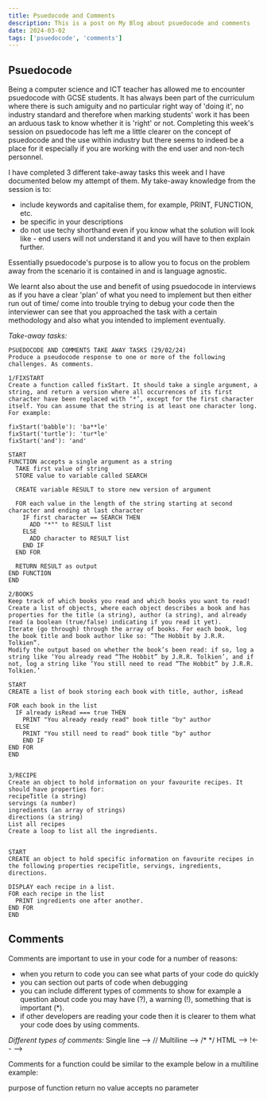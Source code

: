```yaml
---
title: Psuedocode and Comments
description: This is a post on My Blog about psuedocode and comments
date: 2024-03-02
tags: ['psuedocode', 'comments']
---
```

## Psuedocode
Being a computer science and ICT teacher has allowed me to encounter psuedocode with GCSE students. It has always been part of the curriculum where there is such amiguity and no particular right way of 'doing it', no industry standard and therefore when marking students' work it has been an arduous task to know whether it is 'right' or not. Completing this week's session on psuedocode has left me a little clearer on the concept of psuedocode and the use within industry but there seems to indeed be a place for it especially if you are working with the end user and non-tech personnel.


I have completed 3 different take-away tasks this week and I have documented below my attempt of them. My take-away knowledge from the session is to:
- include keywords and capitalise them, for example, PRINT, FUNCTION, etc.
- be specific in your descriptions
- do not use techy shorthand even if you know what the solution will look like - end users will not understand it and you will have to then explain further.

Essentially psuedocode's purpose is to allow you to focus on the problem away from the scenario it is contained in and is language agnostic.

We learnt also about the use and benefit of using psuedocode in interviews as if you have a clear 'plan' of what you need to implement but then either run out of time/ come into trouble trying to debug your code then the interviewer can see that you approached the task with a certain methodology and also what you intended to implement eventually.

*Take-away tasks:*
```
PSUEDOCODE AND COMMENTS TAKE AWAY TASKS (29/02/24)
Produce a pseudocode response to one or more of the following challenges. As comments.

1/FIXSTART
Create a function called fixStart. It should take a single argument, a string, and return a version where all occurrences of its first character have been replaced with ‘*’, except for the first character itself. You can assume that the string is at least one character long. For example:

fixStart('babble'): 'ba**le'
fixStart('turtle'): 'tur*le'
fixStart('and'): 'and'

START
FUNCTION accepts a single argument as a string
  TAKE first value of string
  STORE value to variable called SEARCH

  CREATE variable RESULT to store new version of argument

  FOR each value in the length of the string starting at second character and ending at last character
    IF first character == SEARCH THEN
      ADD "*"" to RESULT list
    ELSE
      ADD character to RESULT list
    END IF
  END FOR

  RETURN RESULT as output
END FUNCTION
END

2/BOOKS
Keep track of which books you read and which books you want to read!
Create a list of objects, where each object describes a book and has properties for the title (a string), author (a string), and already read (a boolean (true/false) indicating if you read it yet).
Iterate (go through) through the array of books. For each book, log the book title and book author like so: “The Hobbit by J.R.R. Tolkien”.
Modify the output based on whether the book’s been read: if so, log a string like ‘You already read “The Hobbit” by J.R.R. Tolkien’, and if not, log a string like ‘You still need to read “The Hobbit” by J.R.R. Tolkien.’

START
CREATE a list of book storing each book with title, author, isRead

FOR each book in the list
  IF already isRead === true THEN
    PRINT "You already ready read" book title "by" author
  ELSE
    PRINT "You still need to read" book title "by" author
	END IF
END FOR
END


3/RECIPE
Create an object to hold information on your favourite recipes. It should have properties for:
recipeTitle (a string)
servings (a number)
ingredients (an array of strings)
directions (a string)
List all recipes
Create a loop to list all the ingredients.


START
CREATE an object to hold specific information on favourite recipes in the following properties recipeTitle, servings, ingredients, directions.

DISPLAY each recipe in a list.
FOR each recipe in the list
  PRINT ingredients one after another.
END FOR
END
```

## Comments
Comments are important to use in your code for a number of reasons:
- when you return to code you can see what parts of your code do quickly
- you can section out parts of code when debugging
- you can include different types of comments to show for example a question about code you may have (?), a warning (!), something that is important (*).
- if other developers are reading your code then it is clearer to them what your code does by using comments.

*Different types of comments:*
Single line --> //
Multiline   --> /* */
HTML        --> !<--  -->


Comments for a function could be similar to the example below in a multiline example:

purpose of function
return no value
accepts no parameter




